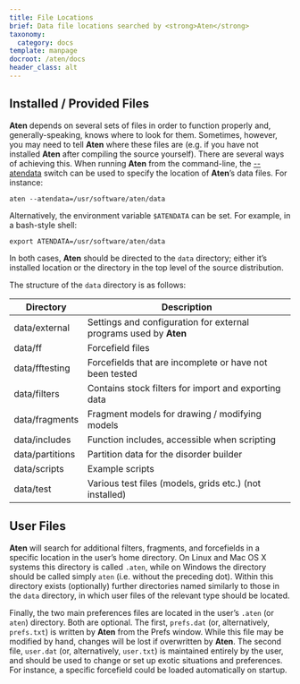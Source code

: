 ```yaml
---
title: File Locations
brief: Data file locations searched by <strong>Aten</strong>
taxonomy:
  category: docs
template: manpage
docroot: /aten/docs
header_class: alt
---
```


## Installed / Provided Files

**Aten** depends on several sets of files in order to function properly and, generally-speaking, knows where to look for them. Sometimes, however, you may need to tell **Aten** where these files are (e.g. if you have not installed **Aten** after compiling the source yourself). There are several ways of achieving this. When running **Aten** from the command-line, the [--atendata](/aten/docs/cli/switches#atendata) switch can be used to specify the location of **Aten**’s data files. For instance:

```
aten --atendata=/usr/software/aten/data
```

Alternatively, the environment variable `$ATENDATA` can be set. For example, in a bash-style shell:

```
export ATENDATA=/usr/software/aten/data
```

In both cases, **Aten** should be directed to the `data` directory; either it’s installed location or the directory in the top level of the source distribution.

The structure of the `data` directory is as follows:

| Directory | Description |
|-----------|-------------|
| data/external | Settings and configuration for external programs used by **Aten** |
| data/ff | Forcefield files |
| data/fftesting | Forcefields that are incomplete or have not been tested |
| data/filters | Contains stock filters for import and exporting data |
| data/fragments | Fragment models for drawing / modifying models |
| data/includes | Function includes, accessible when scripting |
| data/partitions | Partition data for the disorder builder |
| data/scripts | Example scripts |
| data/test | Various test files (models, grids etc.) (not installed) |

## User Files

**Aten** will search for additional filters, fragments, and forcefields in a specific location in the user’s home directory. On Linux and Mac OS X systems this directory is called `.aten`, while on Windows the directory should be called simply `aten` (i.e. without the preceding dot). Within this directory exists (optionally) further directories named similarly to those in the `data` directory, in which user files of the relevant type should be located.

Finally, the two main preferences files are located in the user’s `.aten` (or `aten`) directory. Both are optional. The first, `prefs.dat` (or, alternatively, `prefs.txt`) is written by **Aten** from the Prefs window. While this file may be modified by hand, changes will be lost if overwritten by **Aten**. The second file, `user.dat` (or, alternatively, `user.txt`) is maintained entirely by the user, and should be used to change or set up exotic situations and preferences. For instance, a specific forcefield could be loaded automatically on startup.

